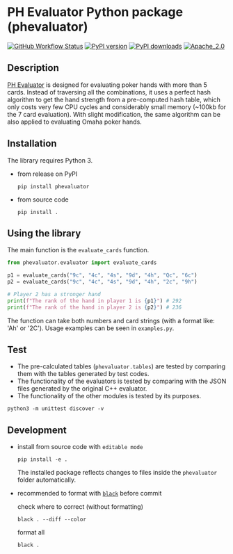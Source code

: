 # PH Evaluator Python package (phevaluator)
[![GitHub Workflow Status](https://img.shields.io/github/workflow/status/HenryRLee/PokerHandEvaluator/CI?color=green&logo=github)](https://github.com/HenryRLee/PokerHandEvaluator/actions/workflows/ci.yml)
[![PyPI version](https://badge.fury.io/py/phevaluator.svg)](https://badge.fury.io/py/phevaluator)
[![PyPI downloads](https://img.shields.io/pypi/dm/phevaluator)](https://shields.io/category/downloads)
[![Apache_2.0](https://img.shields.io/badge/License-Apache_2.0-blue.svg)](https://github.com/HenryRLee/PokerHandEvaluator/blob/master/python/LICENSE)

## Description

[PH Evaluator](https://github.com/HenryRLee/PokerHandEvaluator) is designed
for evaluating poker hands with more than 5 cards. Instead of traversing all
the combinations, it uses a perfect hash algorithm to get the hand strength
from a pre-computed hash table, which only costs very few CPU cycles and
considerably small memory (~100kb for the 7 card evaluation). With slight
modification, the same algorithm can be also applied to evaluating Omaha
poker hands.

## Installation
The library requires Python 3.
- from release on PyPI
    ```shell
    pip install phevaluator
    ```
- from source code
    ```shell
    pip install .
    ```

## Using the library
The main function is the `evaluate_cards` function.
```python
from phevaluator.evaluator import evaluate_cards

p1 = evaluate_cards("9c", "4c", "4s", "9d", "4h", "Qc", "6c")
p2 = evaluate_cards("9c", "4c", "4s", "9d", "4h", "2c", "9h")

# Player 2 has a stronger hand
print(f"The rank of the hand in player 1 is {p1}") # 292
print(f"The rank of the hand in player 2 is {p2}") # 236
```
The function can take both numbers and card strings (with a format like: 'Ah' or '2C'). Usage examples can be seen in `examples.py`.

## Test
- The pre-calculated tables (`phevaluator.tables`) are tested by comparing them with the tables generated by test codes.
- The functionality of the evaluators is tested by comparing with the JSON files generated by the original C++ evaluator.
- The functionality of the other modules is tested by its purposes.

```shell
python3 -m unittest discover -v
```

## Development
- install from source code with `editable mode`
    ```shell
    pip install -e .
    ```
    The installed package reflects changes to files inside the `phevaluator` folder automatically.

- recommended to format with [`black`](https://github.com/psf/black) before commit

    check where to correct (without formatting)
    ```shell
    black . --diff --color
    ```
    format all
    ```shell
    black .
    ```

